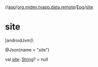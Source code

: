 //[app](../../../index.md)/[org.mjdev.tvapp.data.remote](../index.md)/[Epg](index.md)/[site](site.md)

# site

[androidJvm]\

@Json(name = &quot;site&quot;)

val [site](site.md): [String](https://kotlinlang.org/api/latest/jvm/stdlib/kotlin/-string/index.html)? = null
